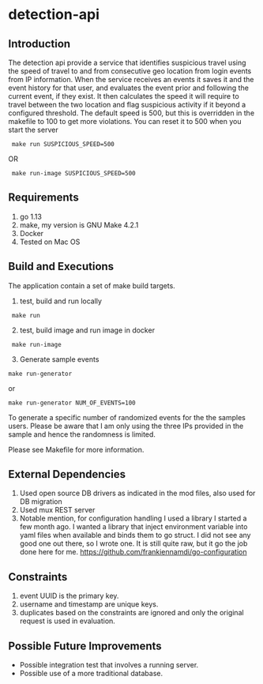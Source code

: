 # detection-api

## Introduction

The detection api provide a service that identifies suspicious travel using the speed of travel to and from 
consecutive geo location from login events from IP information. When the service receives an events it saves
it and the event history for that user, and evaluates the event prior and following the current event, if they
exist. It then calculates the speed it will require to travel between the two location and flag suspicious 
activity if it beyond a configured threshold. The default speed is 500, but this is overridden in the makefile
to 100 to get more violations. You can reset it to 500 when you start the server

```
 make run SUSPICIOUS_SPEED=500
```

OR

```
 make run-image SUSPICIOUS_SPEED=500
```

## Requirements
1. go 1.13 
2. make, my version is GNU Make 4.2.1
3. Docker
4. Tested on Mac OS

## Build and Executions

The application contain a set of make build targets. 

1. test, build and run locally 

```
 make run
```

2. test, build image and run image in docker 

```
 make run-image
```

3. Generate sample events

``` 
make run-generator
```
or 

```
make run-generator NUM_OF_EVENTS=100
```

To generate a specific number of randomized events for the the samples users. Please be aware that 
I am only using the three IPs provided in the sample and hence the randomness is limited. 

Please see Makefile for more information. 

## External Dependencies

1. Used open source DB drivers as indicated in the mod files, also used for DB migration
2. Used mux REST server
3. Notable mention, for configuration handling I used a library I started a few month ago. I wanted
a library that inject environment variable into yaml files when available and binds them to go struct. I
did not see any good one out there, so I wrote one. It is still quite raw, but it go the job done here 
for me. https://github.com/frankiennamdi/go-configuration

## Constraints

1. event UUID is the primary key.
2. username and timestamp are unique keys.
3. duplicates based on the constraints are ignored and only the original request is used in evaluation.

## Possible Future Improvements

* Possible integration test that involves a running server.
* Possible use of a more traditional database. 


